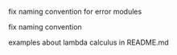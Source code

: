 fix naming convention for error modules

fix naming convention

examples about lambda calculus in README.md
